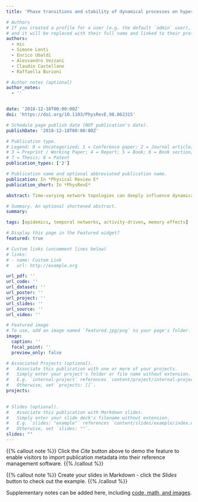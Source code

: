 ```yaml
---
title: 'Phase transitions and stability of dynamical processes on hypergraphs'

# Authors
# If you created a profile for a user (e.g. the default `admin` user), write the username (folder name) here
# and it will be replaced with their full name and linked to their profile.
authors:
  - mic
  - Simone Lenti
  - Enrico Ubaldi
  - Alessandro Vezzani
  - Claudio Castellano
  - Raffaella Burioni

# Author notes (optional)
author_notes:
  - ''


date: '2018-12-18T00:00:00Z'
doi: 'https://doi.org/10.1103/PhysRevE.98.062315'

# Schedule page publish date (NOT publication's date).
publishDate: '2018-12-18T00:00:00Z'

# Publication type.
# Legend: 0 = Uncategorized; 1 = Conference paper; 2 = Journal article;
# 3 = Preprint / Working Paper; 4 = Report; 5 = Book; 6 = Book section;
# 7 = Thesis; 8 = Patent
publication_types: ['2']

# Publication name and optional abbreviated publication name.
publication: In *Physical Review E*
publication_short: In *PhysRevE*

abstract: Time-varying network topologies can deeply influence dynamical processes mediated by them. Memory effects in the pattern of interactions among individuals are also known to affect how diffusive and spreading phenomena take place. In this paper we analyze the combined effect of these two ingredients on epidemic dynamics on networks. We study the  susceptible-infected-susceptible (SIS) and the susceptible-infected-recovered (SIR) models on the recently introduced activity-driven networks with memory. By means of an activity-based mean-field approach, we derive, in the long-time limit, analytical predictions for the epidemic threshold as a function of the parameters describing the distribution of activities and the strength of the memory effects. Ourresults show that memory reduces the threshold, which is the same for SIS and SIR dynamics, therefore favoringepidemic spreading. The theoretical approach perfectly agrees with numerical simulations in the long-timeasymptotic regime. Strong aging effects are present in the preasymptotic regime and the epidemic threshold is deeply affected by the starting time of the epidemics. We discuss in detail the origin of the model-dependentpreasymptotic corrections, whose understanding could potentially allow for epidemic control on correlatedte mporal networks.

# Summary. An optional shortened abstract.
summary: 

tags: [epidemics, temporal networks, activity-driven, memory effects]

# Display this page in the Featured widget?
featured: true

# Custom links (uncomment lines below)
# links:
# - name: Custom Link
#   url: http://example.org

url_pdf: ''
url_code: ''
url_dataset: ''
url_poster: ''
url_project: ''
url_slides: ''
url_source: ''
url_video: ''

# Featured image
# To use, add an image named `featured.jpg/png` to your page's folder.
image:
  caption: ''
  focal_point: ''
  preview_only: false

# Associated Projects (optional).
#   Associate this publication with one or more of your projects.
#   Simply enter your project's folder or file name without extension.
#   E.g. `internal-project` references `content/project/internal-project/index.md`.
#   Otherwise, set `projects: []`.
projects:
  

# Slides (optional).
#   Associate this publication with Markdown slides.
#   Simply enter your slide deck's filename without extension.
#   E.g. `slides: "example"` references `content/slides/example/index.md`.
#   Otherwise, set `slides: ""`.
slides: ""
---
```


{{% callout note %}}
Click the _Cite_ button above to demo the feature to enable visitors to import publication metadata into their reference management software.
{{% /callout %}}

{{% callout note %}}
Create your slides in Markdown - click the _Slides_ button to check out the example.
{{% /callout %}}

Supplementary notes can be added here, including [code, math, and images](https://wowchemy.com/docs/writing-markdown-latex/).
